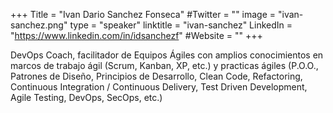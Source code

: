 +++
Title = "Ivan Dario Sanchez Fonseca"
#Twitter = ""
image = "ivan-sanchez.png"
type = "speaker"
linktitle = "ivan-sanchez"
LinkedIn = "https://www.linkedin.com/in/idsanchezf"
#Website = ""
+++

DevOps Coach, facilitador de Equipos Ágiles con amplios conocimientos en marcos de trabajo ágil (Scrum, Kanban, XP, etc.) y practicas ágiles (P.O.O., Patrones de Diseño, Principios de Desarrollo, Clean Code, Refactoring, Continuous Integration / Continuous Delivery, Test Driven Development, Agile Testing, DevOps, SecOps, etc.)